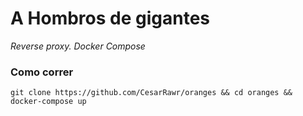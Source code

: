 # A Hombros de gigantes
_Reverse proxy. Docker Compose_

### Como correr

```
git clone https://github.com/CesarRawr/oranges && cd oranges && docker-compose up
```
